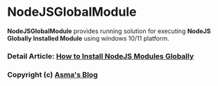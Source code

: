 # NodeJSGlobalModule
**NodeJSGlobalModule** provides running solution for executing **NodeJS Globally Installed Module** using windows 10/11 platform.

### Detail Article: [How to Install NodeJS Modules Globally](https://rb.gy/w7cy2s)

### Copyright (c) [Asma's Blog](https://www.asmak9.com/)
